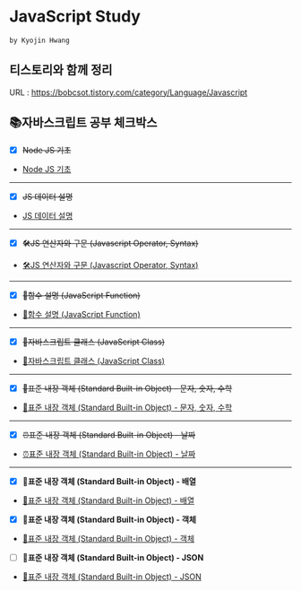 # JavaScript Study
`by Kyojin Hwang`
## 티스토리와 함께 정리
URL : https://bobcsot.tistory.com/category/Language/Javascript

## 📚자바스크립트 공부 체크박스

- [x] ~~Node JS 기초~~
- <a href="https://github.com/KyoJin-Hwang/front-javascript-study/tree/master/NodeJS">Node JS 기초</a>
<hr/>

- [x] ~~JS 데이터 설명~~
- <a href="https://github.com/KyoJin-Hwang/front-javascript-study/tree/master/JS_Data">JS 데이터 설명</a>
<hr/>

- [x] ~~🛠JS 연산자와 구문 (Javascript Operator, Syntax)~~
- <a href="https://github.com/KyoJin-Hwang/front-javascript-study/tree/master/JS_Operator">🛠JS 연산자와 구문 (Javascript Operator, Syntax)</a>

<hr/>

- [x] ~~📐함수 설명 (JavaScript Function)~~
- <a href="https://github.com/KyoJin-Hwang/front-javascript-study/tree/master/JS_Function">📐함수 설명 (JavaScript Function)</a>

<hr/>

- [x] ~~📖자바스크립트 클래스 (JavaScript Class)~~
- <a href="https://github.com/KyoJin-Hwang/front-javascript-study/tree/master/JS_Class">📖자바스크립트 클래스 (JavaScript Class)</a>

<hr/>

- [x] ~~💼표준 내장 객체 (Standard Built-in Object) - 문자, 숫자, 수학~~
- <a href="https://github.com/KyoJin-Hwang/front-javascript-study/tree/master/JS_StandardObject">💼표준 내장 객체 (Standard Built-in Object) - 문자, 숫자, 수학 </a>

<hr/>

- [x] ~~⏰표준 내장 객체 (Standard Built-in Object) - 날짜~~
- <a href="https://github.com/KyoJin-Hwang/front-javascript-study/tree/master/JS_StandardObject_Date">⏰표준 내장 객체 (Standard Built-in Object) - 날짜 </a>

<hr/>

- [x] **🍔표준 내장 객체 (Standard Built-in Object) - 배열**
- <a href="https://github.com/KyoJin-Hwang/front-javascript-study/tree/master/JS_StandardObject_Array">🍔표준 내장 객체 (Standard Built-in Object) - 배열 </a>
- [x] **📕표준 내장 객체 (Standard Built-in Object) - 객체**
- <a href="https://github.com/KyoJin-Hwang/front-javascript-study/tree/main/JS_StandardObject_Object">📕표준 내장 객체 (Standard Built-in Object) - 객체 </a>
- [ ] **📜표준 내장 객체 (Standard Built-in Object) - JSON**
- <a href="https://github.com/KyoJin-Hwang/front-javascript-study/tree/main/JS_JSON">📜표준 내장 객체 (Standard Built-in Object) - JSON </a>


<br/>
